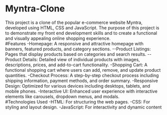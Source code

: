 # Myntra-Clone
This project is a clone of the popular e-commerce website Myntra, developed using HTML, CSS and JavaScript. The purpose of this project is to demonstrate my front end development skills and to create a functional and visually appealing online shopping experience.                                                                                                        
#Features                                                                                                                 -Homepage: A responsive and attractive homepage with banners, featured products, and category sections.                  --Product Listings: Pages that display products based on categories and search results.                                   --Product Details: Detailed view of individual products with images, descriptions, prices, and add-to-cart functionality.  -Shopping Cart: A functional shopping cart where users can add, remove, and update product quantities.                    -Checkout Process: A step-by-step checkout process including shipping information, payment methods, and order summary.    -Responsive Design: Optimized for various devices including desktops, tablets, and mobile phones.                         -Interactive UI: Enhanced user experience with interactive elements like carousels, dropdown menus, and modals.            
#Technologies Used                                                                                                         -HTML: For structuring the web pages.                                                                                     -CSS: For styling and layout design.                                                                                      -JavaScript: For interactivity and dynamic content
